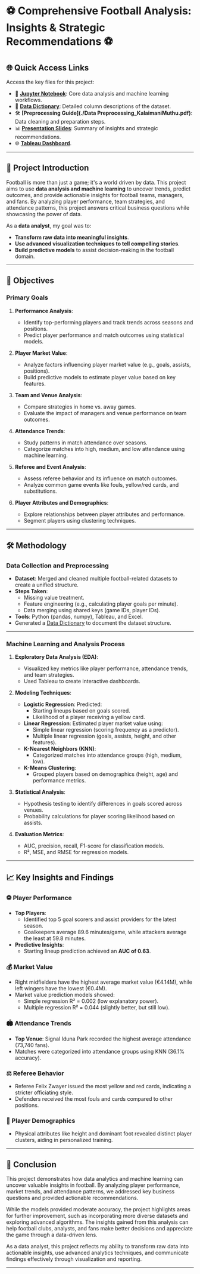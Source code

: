 # ⚽ Comprehensive Football Analysis: Insights & Strategic Recommendations ⚽


## 🌐 Quick Access Links
Access the key files for this project:
- 📓 **[Jupyter Notebook](./project_final.ipynb)**: Core data analysis and machine learning workflows.
- 📑 **[Data Dictionary](./data%20dictionary_football.pdf)**: Detailed column descriptions of the dataset.
- 🛠️ **[Preprocessing Guide](./Data Preprocessing_KalaimaniMuthu.pdf)**: Data cleaning and preparation steps.
- 📊 **[Presentation Slides](./Kalaimani_project_cap111.pdf)**: Summary of insights and strategic recommendations.
- 🌐 **[Tableau Dashboard](https://public.tableau.com/views/Kalaimani_Muthu_dashboard/Home?:language=en-US&publish=yes&:sid=&:redirect=auth&:display_count=n&:origin=viz_share_link )**.

---

## 📜 Project Introduction
Football is more than just a game; it's a world driven by data. This project aims to use **data analysis and machine learning** to uncover trends, predict outcomes, and provide actionable insights for football teams, managers, and fans. By analyzing player performance, team strategies, and attendance patterns, this project answers critical business questions while showcasing the power of data.

As a **data analyst**, my goal was to:
- **Transform raw data into meaningful insights**.
- **Use advanced visualization techniques to tell compelling stories**.
- **Build predictive models** to assist decision-making in the football domain.

---

## 🎯 Objectives
### Primary Goals
1. **Performance Analysis**:
   - Identify top-performing players and track trends across seasons and positions.
   - Predict player performance and match outcomes using statistical models.

2. **Player Market Value**:
   - Analyze factors influencing player market value (e.g., goals, assists, positions).
   - Build predictive models to estimate player value based on key features.

3. **Team and Venue Analysis**:
   - Compare strategies in home vs. away games.
   - Evaluate the impact of managers and venue performance on team outcomes.

4. **Attendance Trends**:
   - Study patterns in match attendance over seasons.
   - Categorize matches into high, medium, and low attendance using machine learning.

5. **Referee and Event Analysis**:
   - Assess referee behavior and its influence on match outcomes.
   - Analyze common game events like fouls, yellow/red cards, and substitutions.

6. **Player Attributes and Demographics**:
   - Explore relationships between player attributes and performance.
   - Segment players using clustering techniques.

---

## 🛠️ Methodology
### Data Collection and Preprocessing
- **Dataset**: Merged and cleaned multiple football-related datasets to create a unified structure.
- **Steps Taken**:
  - Missing value treatment.
  - Feature engineering (e.g., calculating player goals per minute).
  - Data merging using shared keys (game IDs, player IDs).
- **Tools**: Python (pandas, numpy), Tableau, and Excel.
- Generated a [Data Dictionary](./data%20dictionary_football.pdf) to document the dataset structure.

---

### Machine Learning and Analysis Process
1. **Exploratory Data Analysis (EDA)**:
   - Visualized key metrics like player performance, attendance trends, and team strategies.
   - Used Tableau to create interactive dashboards.

2. **Modeling Techniques**:
   - **Logistic Regression**: Predicted:
     - Starting lineups based on goals scored.
     - Likelihood of a player receiving a yellow card.
   - **Linear Regression**: Estimated player market value using:
     - Simple linear regression (scoring frequency as a predictor).
     - Multiple linear regression (goals, assists, height, and other features).
   - **K-Nearest Neighbors (KNN)**:
     - Categorized matches into attendance groups (high, medium, low).
   - **K-Means Clustering**:
     - Grouped players based on demographics (height, age) and performance metrics.

3. **Statistical Analysis**:
   - Hypothesis testing to identify differences in goals scored across venues.
   - Probability calculations for player scoring likelihood based on assists.

4. **Evaluation Metrics**:
   - AUC, precision, recall, F1-score for classification models.
   - R², MSE, and RMSE for regression models.

---

## 📈 Key Insights and Findings
### ⚽ Player Performance
- **Top Players**:
  - Identified top 5 goal scorers and assist providers for the latest season.
  - Goalkeepers average 89.6 minutes/game, while attackers average the least at 59.8 minutes.
- **Predictive Insights**:
  - Starting lineup prediction achieved an **AUC of 0.63**.

### 💰 Market Value
- Right midfielders have the highest average market value (€4.14M), while left wingers have the lowest (€0.4M).
- Market value prediction models showed:
  - Simple regression R² = 0.002 (low explanatory power).
  - Multiple regression R² = 0.044 (slightly better, but still low).

### 🏟️ Attendance Trends
- **Top Venue**: Signal Iduna Park recorded the highest average attendance (73,740 fans).
- Matches were categorized into attendance groups using KNN (36.1% accuracy).

### ⚖️ Referee Behavior
- Referee Felix Zwayer issued the most yellow and red cards, indicating a stricter officiating style.
- Defenders received the most fouls and cards compared to other positions.

### 🧬 Player Demographics
- Physical attributes like height and dominant foot revealed distinct player clusters, aiding in personalized training.

---

## 🏁 Conclusion
This project demonstrates how data analytics and machine learning can uncover valuable insights in football. By analyzing player performance, market trends, and attendance patterns, we addressed key business questions and provided actionable recommendations. 

While the models provided moderate accuracy, the project highlights areas for further improvement, such as incorporating more diverse datasets and exploring advanced algorithms. The insights gained from this analysis can help football clubs, analysts, and fans make better decisions and appreciate the game through a data-driven lens.

As a data analyst, this project reflects my ability to transform raw data into actionable insights, use advanced analytics techniques, and communicate findings effectively through visualization and reporting.

---

